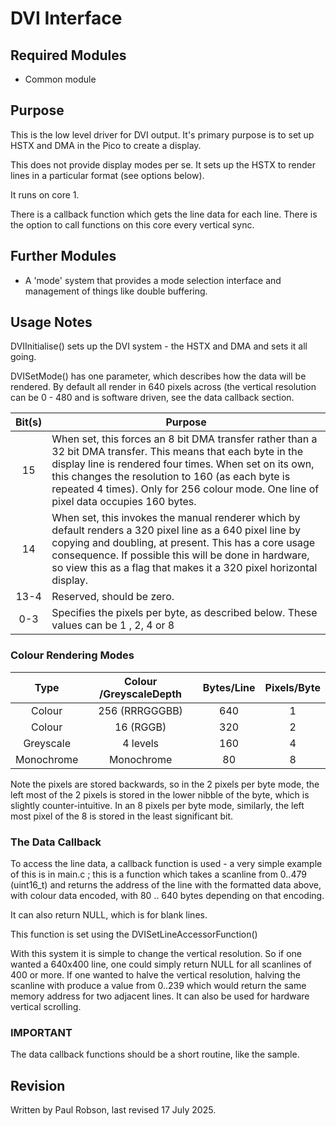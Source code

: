 # DVI Interface

## Required Modules 

- Common module

## Purpose

This is the low level driver for DVI output. It's primary purpose is to set up HSTX and DMA in the Pico to create a display.

This does not provide display modes per se. It sets up the HSTX to render lines in a particular format (see options below). 

It runs on core 1. 

There is a callback function which gets the line data for each line. There is the option to call functions on this core every vertical sync. 

## Further Modules

- A 'mode' system that provides a mode selection interface and management of things like double buffering.

## Usage Notes

DVIInitialise() sets up the DVI system - the HSTX and DMA and sets it all going.

DVISetMode() has one parameter, which describes how the data will be rendered. By default all render in 640 pixels across (the vertical resolution can be 0 - 480 and is software driven, see the data callback section.

| Bit(s) | Purpose                                                      |
| :----: | ------------------------------------------------------------ |
|   15   | When set, this forces an 8 bit DMA transfer rather than a 32 bit DMA transfer. This means that each byte in the display line is rendered four times. When set on its own, this changes the resolution to 160 (as each byte is repeated 4 times). Only for 256 colour mode. One line of pixel data occupies 160 bytes. |
|   14   | When set, this invokes the manual renderer which by default renders a 320 pixel line as a 640 pixel line by copying and doubling, at present. This has a core usage consequence. If possible this will be done in hardware, so view this as a flag that makes it a 320 pixel horizontal display. |
|  13-4  | Reserved, should be zero.                                    |
|  0-3   | Specifies the pixels per byte, as described below. These values can be 1 , 2, 4 or 8 |



### Colour Rendering Modes

|    Type    | Colour /GreyscaleDepth | Bytes/Line | Pixels/Byte |
| :--------: | :--------------------: | :--------: | :---------: |
|   Colour   |     256 (RRRGGGBB)     |    640     |      1      |
|   Colour   |       16 (RGGB)        |    320     |      2      |
| Greyscale  |        4 levels        |    160     |      4      |
| Monochrome |       Monochrome       |     80     |      8      |

Note the pixels are stored backwards, so in the 2 pixels per byte mode, the left most of the 2 pixels is stored in the lower nibble of the byte, which is slightly counter-intuitive. In an 8 pixels per byte mode, similarly, the left most pixel of the 8 is stored in the least significant bit.

### The Data Callback

To access the line data, a callback function is used - a very simple example of this is in main.c ; this is a function which takes a scanline from 0..479 (uint16_t) and returns the address of the line with the formatted data above, with colour data encoded, with 80 .. 640 bytes depending on that encoding.

It can also return NULL, which is for blank lines.

This function is set using the DVISetLineAccessorFunction()

With this system it is simple to change the vertical resolution. So if one wanted a 640x400 line, one could simply return NULL for all scanlines of 400 or more. If one wanted to halve the vertical resolution, halving the scanline with produce a value from 0..239 which would return the same memory address for two adjacent lines. It can also be used for hardware vertical scrolling.

### IMPORTANT 

The data callback functions should be a short routine, like the sample. 

## Revision

Written by Paul Robson, last revised 17 July 2025.







